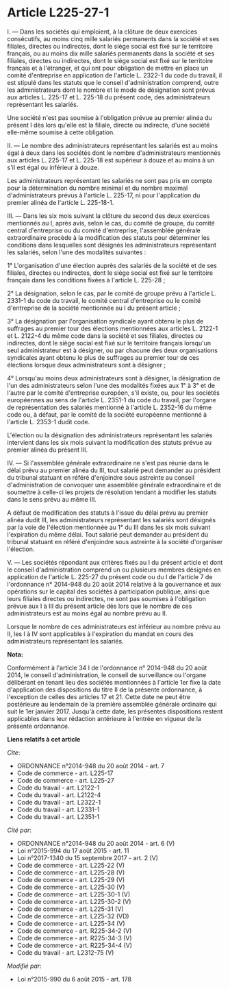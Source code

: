 # Article L225-27-1

I. ― Dans les sociétés qui emploient, à la clôture de deux exercices consécutifs, au moins cinq mille salariés permanents
dans la société et ses filiales, directes ou indirectes, dont le siège social est fixé sur le territoire français, ou au
moins dix mille salariés permanents dans la société et ses filiales, directes ou indirectes, dont le siège social est fixé
sur le territoire français et à l'étranger, et qui ont pour obligation de mettre en place un comité d'entreprise en
application de l'article L. 2322-1 du code du travail, il est stipulé dans les statuts que le conseil d'administration
comprend, outre les administrateurs dont le nombre et le mode de désignation sont prévus aux articles L. 225-17 et L. 225-18
du présent code, des administrateurs représentant les salariés. 

Une société n'est pas soumise à l'obligation prévue au premier alinéa du présent I dès lors qu'elle est la filiale, directe
ou indirecte, d'une société elle-même soumise à cette obligation. 

II. ― Le nombre des administrateurs représentant les salariés est au moins égal à deux dans les sociétés dont le nombre
d'administrateurs mentionnés aux articles L. 225-17 et L. 225-18 est supérieur à douze et au moins à un s'il est égal ou
inférieur à douze. 

Les administrateurs représentant les salariés ne sont pas pris en compte pour la détermination du nombre minimal et du nombre
maximal d'administrateurs prévus à l'article L. 225-17, ni pour l'application du premier alinéa de l'article L. 225-18-1. 

III. ― Dans les six mois suivant la clôture du second des deux exercices mentionnés au I, après avis, selon le cas, du comité
de groupe, du comité central d'entreprise ou du comité d'entreprise, l'assemblée générale extraordinaire procède à la
modification des statuts pour déterminer les conditions dans lesquelles sont désignés les administrateurs représentant les
salariés, selon l'une des modalités suivantes : 

1° L'organisation d'une élection auprès des salariés de la société et de ses filiales, directes ou indirectes, dont le siège
social est fixé sur le territoire français dans les conditions fixées à l'article L. 225-28 ; 

2° La désignation, selon le cas, par le comité de groupe prévu à l'article L. 2331-1 du code du travail, le comité central
d'entreprise ou le comité d'entreprise de la société mentionnée au I du présent article ; 

3° La désignation par l'organisation syndicale ayant obtenu le plus de suffrages au premier tour des élections mentionnées
aux articles L. 2122-1 et L. 2122-4 du même code dans la société et ses filiales, directes ou indirectes, dont le siège
social est fixé sur le territoire français lorsqu'un seul administrateur est à désigner, ou par chacune des deux
organisations syndicales ayant obtenu le plus de suffrages au premier tour de ces élections lorsque deux administrateurs sont
à désigner ; 

4° Lorsqu'au moins deux administrateurs sont à désigner, la désignation de l'un des administrateurs selon l'une des modalités
fixées aux 1° à 3° et de l'autre par le comité d'entreprise européen, s'il existe, ou, pour les sociétés européennes au sens
de l'article L. 2351-1 du code du travail, par l'organe de représentation des salariés mentionné à l'article L. 2352-16 du
même code ou, à défaut, par le comité de la société européenne mentionné à l'article L. 2353-1 dudit code. 

L'élection ou la désignation des administrateurs représentant les salariés intervient dans les six mois suivant la
modification des statuts prévue au premier alinéa du présent III. 

IV. ― Si l'assemblée générale extraordinaire ne s'est pas réunie dans le délai prévu au premier alinéa du III, tout salarié
peut demander au président du tribunal statuant en référé d'enjoindre sous astreinte au conseil d'administration de convoquer
une assemblée générale extraordinaire et de soumettre à celle-ci les projets de résolution tendant à modifier les statuts
dans le sens prévu au même III. 

A défaut de modification des statuts à l'issue du délai prévu au premier alinéa dudit III, les administrateurs représentant
les salariés sont désignés par la voie de l'élection mentionnée au 1° du III dans les six mois suivant l'expiration du même
délai. Tout salarié peut demander au président du tribunal statuant en référé d'enjoindre sous astreinte à la société
d'organiser l'élection. 

V. ― Les sociétés répondant aux critères fixés au I du présent article et dont le conseil d'administration comprend un ou
plusieurs membres désignés en application de l'article L. 225-27 du présent code ou du I  de l'article 7 de l'ordonnance n°
2014-948 du 20 août 2014 relative à la gouvernance et aux opérations sur le capital des sociétés à participation publique,
ainsi que leurs filiales directes ou indirectes, ne sont pas soumises à l'obligation prévue aux I à III du présent article
dès lors que le nombre de ces administrateurs est au moins égal au nombre prévu au II. 

Lorsque le nombre de ces administrateurs est inférieur au nombre prévu au II, les I à IV sont applicables à l'expiration du
mandat en cours des administrateurs représentant les salariés.

**Nota:**

Conformément à l'article 34 I de l'ordonnance n° 2014-948 du 20 août 2014, le conseil d'administration, le conseil de
surveillance ou l'organe délibérant en tenant lieu des sociétés mentionnées à l'article 1er fixe la date d'application des
dispositions du titre II de la présente ordonnance, à l'exception de celles des articles 17 et 21. Cette date ne peut être
postérieure au lendemain de la première assemblée générale ordinaire qui suit le 1er janvier 2017. Jusqu'à cette date, les
présentes dispositions restent applicables dans leur rédaction antérieure à l'entrée en vigueur de la présente ordonnance.

**Liens relatifs à cet article**

_Cite_:

  - ORDONNANCE n°2014-948 du 20 août 2014 - art. 7
  - Code de commerce - art. L225-17
  - Code de commerce - art. L225-27
  - Code du travail - art. L2122-1
  - Code du travail - art. L2122-4
  - Code du travail - art. L2322-1
  - Code du travail - art. L2331-1
  - Code du travail - art. L2351-1

_Cité par_:

  - ORDONNANCE n°2014-948 du 20 août 2014 - art. 6 (V)
  - Loi n°2015-994 du 17 août 2015 - art. 11
  - Loi n°2017-1340 du 15 septembre 2017 - art. 2 (V)
  - Code de commerce - art. L225-22 (V)
  - Code de commerce - art. L225-28 (V)
  - Code de commerce - art. L225-29 (V)
  - Code de commerce - art. L225-30 (V)
  - Code de commerce - art. L225-30-1 (V)
  - Code de commerce - art. L225-30-2 (V)
  - Code de commerce - art. L225-31 (V)
  - Code de commerce - art. L225-32 (VD)
  - Code de commerce - art. L225-34 (V)
  - Code de commerce - art. R225-34-2 (V)
  - Code de commerce - art. R225-34-3 (V)
  - Code de commerce - art. R225-34-4 (V)
  - Code du travail - art. L2312-75 (V)

_Modifié par_:

  - Loi n°2015-990 du 6 août 2015 - art. 178
